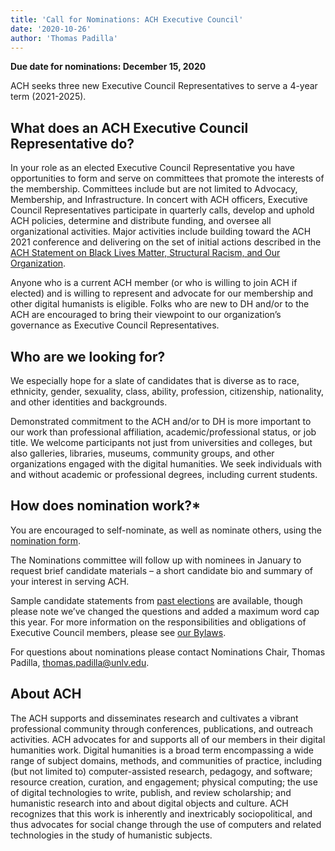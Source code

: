```yaml
---
title: 'Call for Nominations: ACH Executive Council'
date: '2020-10-26'
author: 'Thomas Padilla'
---
```

**Due date for nominations: December 15, 2020**

ACH seeks three new Executive Council Representatives to serve a 4-year term (2021-2025).

## What does an ACH Executive Council Representative do?

In your role as an elected Executive Council Representative you have opportunities to form and serve on committees that promote the interests of the membership. Committees include but are not limited to Advocacy, Membership, and Infrastructure. In concert with ACH officers, Executive Council Representatives participate in quarterly calls, develop and uphold ACH policies, determine and distribute funding, and oversee all organizational activities. Major activities include building toward the ACH 2021 conference and delivering on the set of initial actions described in the [ACH Statement on Black Lives Matter, Structural Racism, and Our Organization](/news/2020/06/ach-statement-on-black-lives-matter-structural-racism-and-our-organization/).

Anyone who is a current ACH member (or who is willing to join ACH if elected) and is willing to represent and advocate for our membership and other digital humanists is eligible. Folks who are new to DH and/or to the ACH are encouraged to bring their viewpoint to our organization’s governance as Executive Council Representatives.

## Who are we looking for?

We especially hope for a slate of candidates that is diverse as to race, ethnicity, gender, sexuality, class, ability, profession, citizenship, nationality, and other identities and backgrounds.

Demonstrated commitment to the ACH and/or to DH is more important to our work than professional affiliation, academic/professional status, or job title. We welcome participants not just from universities and colleges, but also galleries, libraries, museums, community groups, and other organizations engaged with the digital humanities. We seek individuals with and without academic or professional degrees, including current students.

## How does nomination work?*

You are encouraged to self-nominate, as well as nominate others, using the [nomination form](https://docs.google.com/forms/d/e/1FAIpQLScjob5GVrbaw4e6Fa-Vxn2Wjna8xU7JuXJhQPBub-dbD7UqxQ/viewform?usp=sf_link).

The Nominations committee will follow up with nominees in January to request brief candidate materials – a short candidate bio and summary of your interest in serving ACH.

Sample candidate statements from [past elections](/news/2019/02/ach-2019-elections-candidate-statements) are available, though please note we’ve changed the questions and added a maximum word cap this year. For more information on the responsibilities and obligations of Executive Council members, please see [our Bylaws](/about/constitution).

For questions about nominations please contact Nominations Chair, Thomas Padilla, [thomas.padilla@unlv.edu](mailto:thomas.padilla@unlv.edu).

## About ACH

The ACH supports and disseminates research and cultivates a vibrant professional community through conferences, publications, and outreach activities. ACH advocates for and supports all of our members in their digital humanities work. Digital humanities is a broad term encompassing a wide range of subject domains, methods, and communities of practice, including (but not limited to) computer-assisted research, pedagogy, and software; resource creation, curation, and engagement; physical computing; the use of digital technologies to write, publish, and review scholarship; and humanistic research into and about digital objects and culture. ACH recognizes that this work is inherently and inextricably sociopolitical, and thus advocates for social change through the use of computers and related technologies in the study of humanistic subjects.